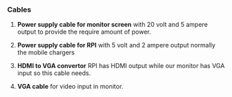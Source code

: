 ### Cables
1. **Power supply cable for monitor screen** with 20 volt and 5 ampere output to provide the require amount of power.

2. **Power supply cable for RPI** with 5 volt and 2 ampere output normally the mobile chargers

3. **HDMI to VGA convertor** RPI has HDMI output while our monitor has VGA input so this cable needs.

4. **VGA cable** for video input in monitor.
